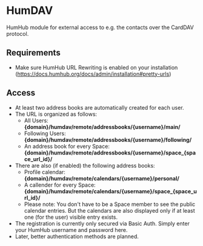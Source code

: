 # HumDAV
HumHub module for external access to e.g. the contacts over the CardDAV protocol.

## Requirements
- Make sure HumHub URL Rewriting is enabled on your installation (https://docs.humhub.org/docs/admin/installation#pretty-urls)

## Access
- At least two address books are automatically created for each user.
- The URL is organized as follows:
  - All Users: **{domain}/humdav/remote/addressbooks/{username}/main/**
  - Following Users: **{domain}/humdav/remote/addressbooks/{username}/following/**
  - An address book for every Space: **{domain}/humdav/remote/addressbooks/{username}/space_{space_url_id}/**
- There are also (if enabled) the following address books:
  - Profile calendar: **{domain}/humdav/remote/calendars/{username}/personal/**
  - A callender for every Space: **{domain}/humdav/remote/calendars/{username}/space_{space_url_id}/**
  - Please note: You don't have to be a Space member to see the public calendar entries. But the calendars are also displayed only if at least one (for the user) visible entry exists.
- The registration is currently only secured via Basic Auth. Simply enter your HumHub username and password here.
- Later, better authentication methods are planned.